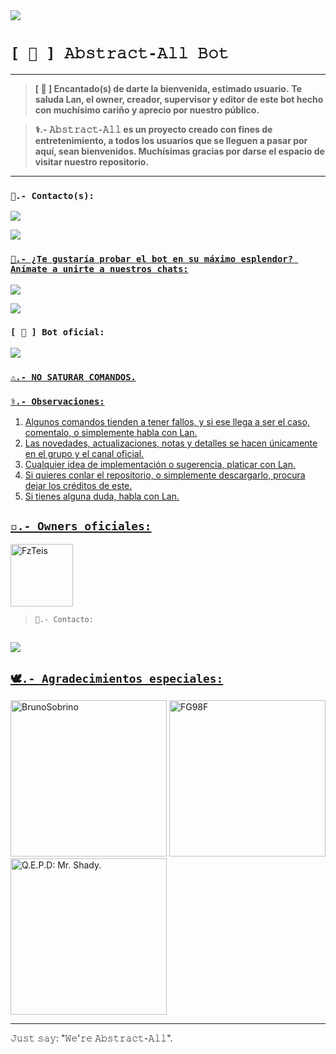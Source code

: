<img src="https://telegra.ph/file/76d4b79df32829d0afd5d.jpg"/>

# `[ 💠 ] 𝙰𝚋𝚜𝚝𝚛𝚊𝚌𝚝-𝙰𝚕𝚕 𝙱𝚘𝚝` 
------------------

> **[ 💠 ] Encantado(s) de darte la bienvenida, estimado usuario.**
>  __Te saluda Lan, el owner, creador, supervisor y editor de este bot hecho con muchísimo cariño y aprecio por nuestro público.__

> __⚕️.- 𝙰𝚋𝚜𝚝𝚛𝚊𝚌𝚝-𝙰𝚕𝚕 es un proyecto creado con fines de entretenimiento, a todos los usuarios que se lleguen a pasar por aquí, sean bienvenidos. Muchísimas gracias por darse el espacio de visitar nuestro repositorio.__
------------------

### `💠.- Contacto(s):`

<a href="https://wa.me/5215534215245?text=Hola,+Lan.&type=phone_number&app_absent=0" target="blank"><img src="https://img.shields.io/badge/ඞ 𝐿.𝐴𝑛 ༆-5f1da2?style=for-the-badge&logo=whatsapp&logoColor==white" />

<a href="https://www.instagram.com/lansg___/&type=phone_number&app_absent=0" target="blank"><img src="https://img.shields.io/badge/ඞ 𝐿.𝐴𝑛 ༆-e363e3?style=for-the-badge&logo=instagram&logoColor==white" />

### `🔹.- ¿Te gustaría probar el bot en su máximo esplendor? Anímate a unirte a nuestros chats:`

<a href="https://chat.whatsapp.com/CN3YieShy2S3LnVRJ7aPPM" target="blank"><img src="https://img.shields.io/badge/Grupo Oficial_(Es).-5fb6e3?style=for-the-badge&logo=whatsapp&logoColor=white" /></a>

<a href="https://whatsapp.com/channel/0029VagXmJ1Id7nU2BonZ22L" target="blank"><img src="https://img.shields.io/badge/Canal de WhatsApp Oficial._-6a6ae5?style=for-the-badge&logo=whatsapp&logoColor=white" /></a>

### `[ 🔱 ] Bot oficial:`

<a href="https://wa.me/12502890430?text=.funcas&type=phone_number&app_absent=0" target="blank"><img src="https://img.shields.io/badge/𝙸'𝚖://𝙰𝚋𝚜𝚝𝚛𝚊𝚌𝚝-𝙰𝚕𝚕.-481eaa?style=for-the-badge&logo=whatsapp&logoColor=white" />

### `⚠️.- NO SATURAR COMANDOS.`

### `⚕️.- Observaciones:`
1. Algunos comandos tienden a tener fallos, y si ese llega a ser el caso, comentalo, o simplemente habla con Lan.
2. Las novedades, actualizaciones, notas y detalles se hacen únicamente en el grupo y el canal oficial.
3. Cualquier idea de implementación o sugerencia, platicar con Lan.
4. Si quieres conlar el repositorio, o simplemente descargarlo, procura dejar los créditos de este.
5. Si tienes alguna duda, habla con Lan.

## `◽.- Owners oficiales:` 
<a href="https://github.com/FzTeis"><img src="https://github.com/FzTeis.png" width="100" height="100" alt="FzTeis"/></a>
> `💠.- Contacto:`
## <a href="https://wa.me/5212431268546?text=Tesis,+chupame+el+pitote+jajdkakdksls&type=phone_number&app_absent=0" target="blank"><img src="https://img.shields.io/badge/` I'm Fz. ~⁩-481eaa?style=for-the-badge&logo=whatsapp&logoColor=white" />


## `🕊️.- Agradecimientos especiales:` 
<a href="https://github.com/BrunoSobrino"><img src="https://github.com/BrunoSobrino.png" width="250" height="250" alt="BrunoSobrino"/></a>
<a href="https://github.com/FG98F"><img src="https://github.com/FG98F.png" width="250" height="250" alt="FG98F"/></a>
<a href="https://wa.me/5215549715429&type=phone_number&app_absent=0"><img src="https://i.ibb.co/GQJWLdy/Abstract-All.webp" width="250" height="250" alt="Q.E.P.D: Mr. Shady."/></a>

------------------

𝙹𝚞𝚜𝚝 𝚜𝚊𝚢: "𝚆𝚎'𝚛𝚎 𝙰𝚋𝚜𝚝𝚛𝚊𝚌𝚝-𝙰𝚕𝚕".
